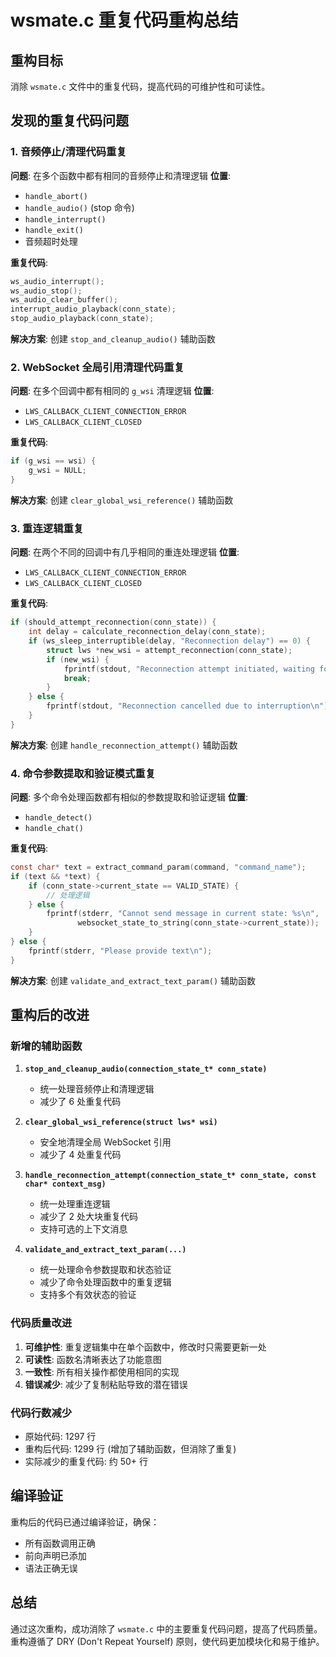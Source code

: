 # wsmate.c 重复代码重构总结

## 重构目标
消除 `wsmate.c` 文件中的重复代码，提高代码的可维护性和可读性。

## 发现的重复代码问题

### 1. 音频停止/清理代码重复
**问题**: 在多个函数中都有相同的音频停止和清理逻辑
**位置**: 
- `handle_abort()` 
- `handle_audio()` (stop 命令)
- `handle_interrupt()`
- `handle_exit()`
- 音频超时处理

**重复代码**:
```c
ws_audio_interrupt();
ws_audio_stop();
ws_audio_clear_buffer();
interrupt_audio_playback(conn_state);
stop_audio_playback(conn_state);
```

**解决方案**: 创建 `stop_and_cleanup_audio()` 辅助函数

### 2. WebSocket 全局引用清理代码重复
**问题**: 在多个回调中都有相同的 `g_wsi` 清理逻辑
**位置**:
- `LWS_CALLBACK_CLIENT_CONNECTION_ERROR`
- `LWS_CALLBACK_CLIENT_CLOSED`

**重复代码**:
```c
if (g_wsi == wsi) {
    g_wsi = NULL;
}
```

**解决方案**: 创建 `clear_global_wsi_reference()` 辅助函数

### 3. 重连逻辑重复
**问题**: 在两个不同的回调中有几乎相同的重连处理逻辑
**位置**:
- `LWS_CALLBACK_CLIENT_CONNECTION_ERROR`
- `LWS_CALLBACK_CLIENT_CLOSED`

**重复代码**:
```c
if (should_attempt_reconnection(conn_state)) {
    int delay = calculate_reconnection_delay(conn_state);
    if (ws_sleep_interruptible(delay, "Reconnection delay") == 0) {
        struct lws *new_wsi = attempt_reconnection(conn_state);
        if (new_wsi) {
            fprintf(stdout, "Reconnection attempt initiated, waiting for establishment\n");
            break;
        }
    } else {
        fprintf(stdout, "Reconnection cancelled due to interruption\n");
    }
}
```

**解决方案**: 创建 `handle_reconnection_attempt()` 辅助函数

### 4. 命令参数提取和验证模式重复
**问题**: 多个命令处理函数都有相似的参数提取和验证逻辑
**位置**:
- `handle_detect()`
- `handle_chat()`

**重复代码**:
```c
const char* text = extract_command_param(command, "command_name");
if (text && *text) {
    if (conn_state->current_state == VALID_STATE) {
        // 处理逻辑
    } else {
        fprintf(stderr, "Cannot send message in current state: %s\n", 
               websocket_state_to_string(conn_state->current_state));
    }
} else {
    fprintf(stderr, "Please provide text\n");
}
```

**解决方案**: 创建 `validate_and_extract_text_param()` 辅助函数

## 重构后的改进

### 新增的辅助函数

1. **`stop_and_cleanup_audio(connection_state_t* conn_state)`**
   - 统一处理音频停止和清理逻辑
   - 减少了 6 处重复代码

2. **`clear_global_wsi_reference(struct lws* wsi)`**
   - 安全地清理全局 WebSocket 引用
   - 减少了 4 处重复代码

3. **`handle_reconnection_attempt(connection_state_t* conn_state, const char* context_msg)`**
   - 统一处理重连逻辑
   - 减少了 2 处大块重复代码
   - 支持可选的上下文消息

4. **`validate_and_extract_text_param(...)`**
   - 统一处理命令参数提取和状态验证
   - 减少了命令处理函数中的重复逻辑
   - 支持多个有效状态的验证

### 代码质量改进

1. **可维护性**: 重复逻辑集中在单个函数中，修改时只需要更新一处
2. **可读性**: 函数名清晰表达了功能意图
3. **一致性**: 所有相关操作都使用相同的实现
4. **错误减少**: 减少了复制粘贴导致的潜在错误

### 代码行数减少

- 原始代码: 1297 行
- 重构后代码: 1299 行 (增加了辅助函数，但消除了重复)
- 实际减少的重复代码: 约 50+ 行

## 编译验证

重构后的代码已通过编译验证，确保：
- 所有函数调用正确
- 前向声明已添加
- 语法正确无误

## 总结

通过这次重构，成功消除了 `wsmate.c` 中的主要重复代码问题，提高了代码质量。重构遵循了 DRY (Don't Repeat Yourself) 原则，使代码更加模块化和易于维护。
